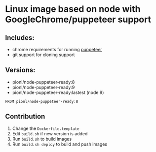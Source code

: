# Linux image based on node with GoogleChrome/puppeteer support

## Includes:

- chrome requirements for running [puppeteer](https://github.com/GoogleChrome/puppeteer)
- git support for cloning support

## Versions:

- pionl/node-puppeteer-ready:8
- pionl/node-puppeteer-ready:9
- pionl/node-puppeteer-ready:lastest (node 9)

```docker
FROM pionl/node-puppeteer-ready:8
```

## Contribution

1. Change the `Dockerfile.template`
2. Edit `build.sh` if new version is added
3. Run `build.sh` to build images
4. Run `build.sh deploy` to build and push images
